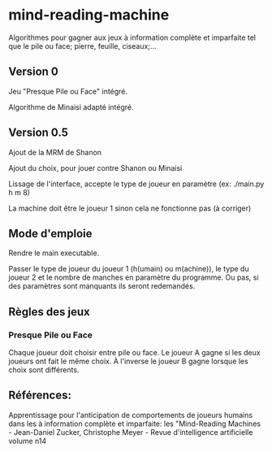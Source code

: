 # mind-reading-machine
Algorithmes pour gagner aux jeux à information complète et imparfaite tel que le pile ou face; pierre, feuille, ciseaux;...

## Version 0

Jeu "Presque Pile ou Face" intégré.

Algorithme de Minaisi adapté intégré.

## Version 0.5

Ajout de la MRM de Shanon

Ajout du choix, pour jouer contre Shanon ou Minaisi

Lissage de l'interface, accepte le type de joueur en paramètre (ex: ./main.py h m 8)

La machine doit être le joueur 1 sinon cela ne fonctionne pas (à corriger)

## Mode d'emploie

Rendre le main executable.

Passer le type de joueur du joueur 1 (h(umain) ou m(achine)), le type du joueur 2 et le nombre de manches en paramètre du programme. Ou pas, si des paramètres sont manquants ils seront redemandés.


## Règles des jeux

### Presque Pile ou Face

Chaque joueur doit choisir entre pile ou face. Le joueur A gagne si les deux joueurs ont fait le même choix. À l'inverse le joueur B gagne lorsque les choix sont différents.


## Références:

Apprentissage pour l'anticipation de comportements de joueurs humains dans les à information complète et imparfaite: les "Mind-Reading Machines - Jean-Daniel Zucker, Christophe Meyer - Revue d'intelligence artificielle volume n14
